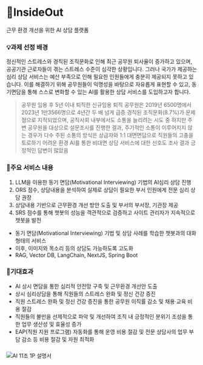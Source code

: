 # 🧠InsideOut
근무 환경 개선을 위한 AI 상담 플랫폼

### 💡과제 선정 배경
정신적인 스트레스와 경직된 조직문화로 인해 최근 공무원 퇴사율이 증가하고 있으며, 공공기관 근로자들이 겪는 스트레스 수준이 심각한 상황입니다. 그러나 국가가 제공하는 심리 상담 서비스는 예산 부족으로 인해 필요한 인원들에게 충분히 제공되지 못하고 있습니다.
이를 해결하기 위해 공무원들이 익명성을 바탕으로 자유롭게 표현할 수 있고, 동기면담을 통해 스스로 변화할 수 있는 AI를 활용한 상담 서비스를 도입하고자 합니다.

> 공무원 임용 후 5년 이내 퇴직한 신규임용 퇴직 공무원은 2019년 6500명에서 2023년 1만3566명으로 4년간 두 배 넘게 급증
경직된 조직문화(8.7%)가 문제점으로 지적되었으며, 공직사회 내부에서도 소통을 늘리려는 시도 중
하지만 주변 공무원을 대상으로 설문조사를 진행한 결과, 주기적인 소통이 이루어지지 않는 경우가 다수
주된 소통의 방식은 상급자와 1:1 대면면담으로 직원들의 고충을 토로하기 어려운 환경
AI를 통한 비대면 상담 서비스에 대한 선호도 조사 결과 긍정적인 답변이 많았음


### 📲주요 서비스 내용
1. LLM을 이용한 동기 면담(Motivational Interviewing) 기법의 AI심리 상담 진행
2. ORS 점수, 상담내용을 분석하여 실제로 상담이 필요한 부서 인원에게 전문 심리 상담 권장
3. 상담내용 기반으로 근무환경 개선 방안 도출 및 부서의 부서장, 기관장 제공
4. SRS 점수를 통해 챗봇의 성능을 객관적으로 검증하고 사이트 관리자가 지속적으로 챗봇을 발전

-  동기 면담(Motivational Interviewing) 기법 및 상담 사례를 학습한 챗봇과의 대화 형태의 서비스
-  이후, 이미지와 목소리 등의 상담도 가능하도록 고도화
-  RAG, Vector DB, LangChain, NextJS, Spring Boot


### 🌟기대효과
- AI 상시 면담을 통한 심리적 안전망 구축 및 근무환경 개선안 도출
- 상시 심리상담을 통해 직원들의 스트레스 완화 및 정신 건강 증진
- 직원 스트레스 완화 및 정신 건강 증진을 통한 공무원 이직률 감소 및 채용·교육 비용 절감
- 직원들의 불만을 선제적으로 파악 및 개선하여 조직 내 긍정적인 분위기 조성을 통한 업무 생산성 및 효율성 증가
- EAP(직원 지원 프로그램) 자동화를 통해 운영 비용 절감 및 전문 상담사의 업무 부담 감소 등 비용 절감 및 자원 최적화

### 
![AI 11조 1P 설명서](https://github.com/user-attachments/assets/50a1e4ff-de30-4784-9cad-784a646f97a6)